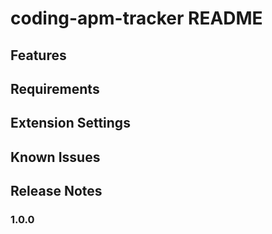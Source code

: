 # coding-apm-tracker README


## Features


## Requirements


## Extension Settings


## Known Issues


## Release Notes


### 1.0.0

